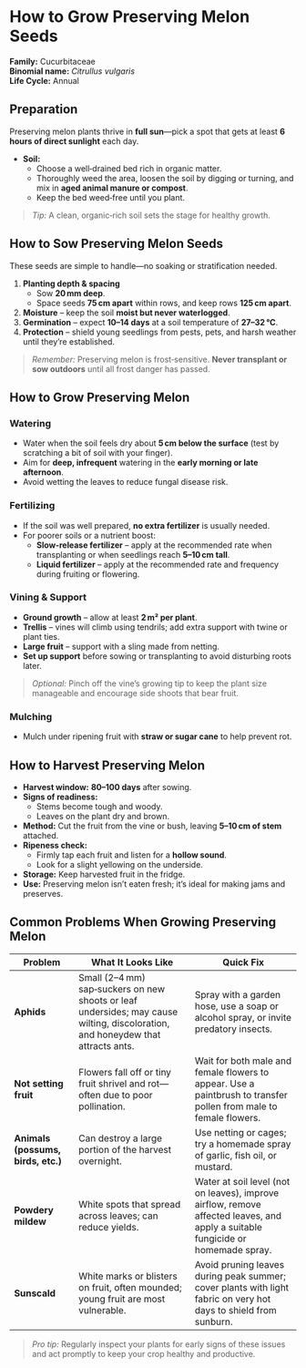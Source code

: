 # How to Grow Preserving Melon Seeds  

**Family:** Cucurbitaceae  
**Binomial name:** _Citrullus vulgaris_  
**Life Cycle:** Annual  

## Preparation  

Preserving melon plants thrive in **full sun**—pick a spot that gets at least **6 hours of direct sunlight** each day.  

* **Soil:**  
  * Choose a well‑drained bed rich in organic matter.  
  * Thoroughly weed the area, loosen the soil by digging or turning, and mix in **aged animal manure or compost**.  
  * Keep the bed weed‑free until you plant.  

> *Tip:* A clean, organic‑rich soil sets the stage for healthy growth.  

## How to Sow Preserving Melon Seeds  

These seeds are simple to handle—no soaking or stratification needed.  

1. **Planting depth & spacing**  
   * Sow **20 mm deep**.  
   * Space seeds **75 cm apart** within rows, and keep rows **125 cm apart**.  
2. **Moisture** – keep the soil **moist but never waterlogged**.  
3. **Germination** – expect **10–14 days** at a soil temperature of **27–32 °C**.  
4. **Protection** – shield young seedlings from pests, pets, and harsh weather until they’re established.  

> *Remember:* Preserving melon is frost‑sensitive. **Never transplant or sow outdoors** until all frost danger has passed.  

## How to Grow Preserving Melon  

### Watering  

* Water when the soil feels dry about **5 cm below the surface** (test by scratching a bit of soil with your finger).  
* Aim for **deep, infrequent** watering in the **early morning or late afternoon**.  
* Avoid wetting the leaves to reduce fungal disease risk.  

### Fertilizing  

* If the soil was well prepared, **no extra fertilizer** is usually needed.  
* For poorer soils or a nutrient boost:  
  * **Slow‑release fertilizer** – apply at the recommended rate when transplanting or when seedlings reach **5–10 cm tall**.  
  * **Liquid fertilizer** – apply at the recommended rate and frequency during fruiting or flowering.  

### Vining & Support  

* **Ground growth** – allow at least **2 m² per plant**.  
* **Trellis** – vines will climb using tendrils; add extra support with twine or plant ties.  
* **Large fruit** – support with a sling made from netting.  
* **Set up support** before sowing or transplanting to avoid disturbing roots later.  

> *Optional:* Pinch off the vine’s growing tip to keep the plant size manageable and encourage side shoots that bear fruit.  

### Mulching  

* Mulch under ripening fruit with **straw or sugar cane** to help prevent rot.  

## How to Harvest Preserving Melon  

* **Harvest window:** **80–100 days** after sowing.  
* **Signs of readiness:**  
  * Stems become tough and woody.  
  * Leaves on the plant dry and brown.  
* **Method:** Cut the fruit from the vine or bush, leaving **5–10 cm of stem** attached.  
* **Ripeness check:**  
  * Firmly tap each fruit and listen for a **hollow sound**.  
  * Look for a slight yellowing on the underside.  
* **Storage:** Keep harvested fruit in the fridge.  
* **Use:** Preserving melon isn’t eaten fresh; it’s ideal for making jams and preserves.  

## Common Problems When Growing Preserving Melon  

| Problem | What It Looks Like | Quick Fix |
|---------|--------------------|-----------|
| **Aphids** | Small (2–4 mm) sap‑suckers on new shoots or leaf undersides; may cause wilting, discoloration, and honeydew that attracts ants. | Spray with a garden hose, use a soap or alcohol spray, or invite predatory insects. |
| **Not setting fruit** | Flowers fall off or tiny fruit shrivel and rot—often due to poor pollination. | Wait for both male and female flowers to appear. Use a paintbrush to transfer pollen from male to female flowers. |
| **Animals (possums, birds, etc.)** | Can destroy a large portion of the harvest overnight. | Use netting or cages; try a homemade spray of garlic, fish oil, or mustard. |
| **Powdery mildew** | White spots that spread across leaves; can reduce yields. | Water at soil level (not on leaves), improve airflow, remove affected leaves, and apply a suitable fungicide or homemade spray. |
| **Sunscald** | White marks or blisters on fruit, often mounded; young fruit are most vulnerable. | Avoid pruning leaves during peak summer; cover plants with light fabric on very hot days to shield from sunburn. |

> *Pro tip:* Regularly inspect your plants for early signs of these issues and act promptly to keep your crop healthy and productive.